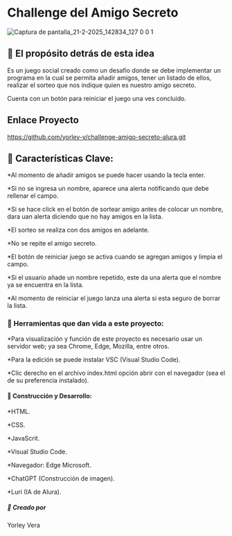 # Challenge del Amigo Secreto

![Captura de pantalla_21-2-2025_142834_127 0 0 1](https://github.com/user-attachments/assets/6da5de25-0f28-4694-8625-765097c1c4ee)

## 🌟 El propósito detrás de esta idea 
Es un juego social creado como un desafio donde se debe implementar un programa en la cual se permita añadir amigos,
tener un listado de ellos, realizar el sorteo que nos indique quien es nuestro amigo secreto.

Cuenta con un botón para reiniciar el juego una ves concluido.

## Enlace Proyecto
https://github.com/yorley-v/challenge-amigo-secreto-alura.git

🚀 Características Clave:
-
*Al momento de añadir amigos se puede hacer usando la tecla enter.

*Si no se ingresa un nombre, aparece una alerta notificando que debe rellenar el campo.

*Si se hace click en el botón de sortear amigo antes de colocar un nombre, dara uan alerta diciendo que no hay amigos en la lista.

*El sorteo se realiza con dos amigos en adelante.

*No se repite el amigo secreto.

*El botón de reiniciar juego se activa cuando se agregan amigos y limpia el campo.

*Si el usuario añade un nombre repetido, este da una alerta que el nombre ya se encuentra en la lista.

*Al momento de reiniciar el juego lanza una alerta si esta seguro de borrar la lista.

### 🧩 Herramientas que dan vida a este proyecto:
*Para visualización y función de este proyecto es necesario usar un servidor web; ya sea Chrome, Edge, Mozilla, entre otros.

*Para la edición se puede instalar VSC (Visual Studio Code).

*Clic derecho en el archivo index.html opción abrir con el navegador (sea el de su preferencia instalado).

#### 🚧 Construcción y Desarrollo:
*HTML.

*CSS.

*JavaScrit.

*Visual Studio Code.

*Navegador: Edge Microsoft.

*ChatGPT (Construcción de imagen).

*Luri (IA de Alura).

##### 🌟 Creado por
Yorley Vera 







